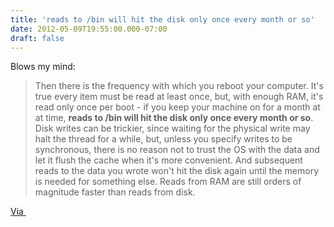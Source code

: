 ```yaml
---
title: 'reads to /bin will hit the disk only once every month or so'
date: 2012-05-09T19:55:00.000-07:00
draft: false
---
```


Blows my mind:  

> Then there is the frequency with which you reboot your computer. It's true every item must be read at least once, but, with enough RAM, it's read only once per boot - if you keep your machine on for a month at at time, **reads to /bin will hit the disk only once every month or so**. Disk writes can be trickier, since waiting for the physical write may halt the thread for a while, but, unless you specify writes to be synchronous, there is no reason not to trust the OS with the data and let it flush the cache when it's more convenient. And subsequent reads to the data you wrote won't hit the disk again until the memory is needed for something else. Reads from RAM are still orders of magnitude faster than reads from disk.

  
[Via ](http://news.ycombinator.com/item?id=3936374)